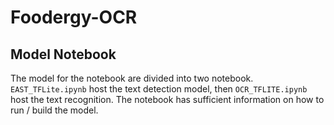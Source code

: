 # Foodergy-OCR
## Model Notebook
The model for the notebook are divided into two notebook. ``EAST_TFLite.ipynb`` host the text detection model, then ``OCR_TFLITE.ipynb`` host the text recognition. The notebook has sufficient information on how to run / build the model.
